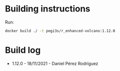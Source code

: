 # Building instructions

Run:

```bash
docker build ./ -t pegi3s/r_enhanced-volcano:1.12.0
```

# Build log

- 1.12.0 - 18/11/2021 - Daniel Pérez Rodríguez
